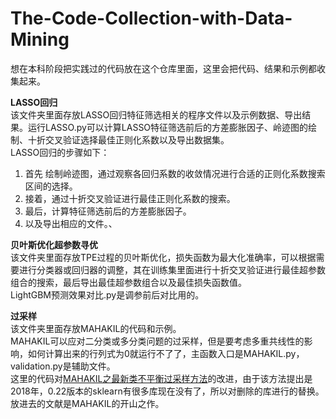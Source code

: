 # The-Code-Collection-with-Data-Mining
想在本科阶段把实践过的代码放在这个仓库里面，这里会把代码、结果和示例都收集起来。<br>

**LASSO回归**<br>
该文件夹里面存放LASSO回归特征筛选相关的程序文件以及示例数据、导出结果。运行LASSO.py可以计算LASSO特征筛选前后的方差膨胀因子、岭迹图的绘制、十折交叉验证选择最佳正则化系数以及导出数据集。<br>
LASSO回归的步骤如下：<br>
1. 首先 绘制岭迹图，通过观察各回归系数的收敛情况进行合适的正则化系数搜索区间的选择。
2. 接着，通过十折交叉验证进行最佳正则化系数的搜索。
3. 最后，计算特征筛选前后的方差膨胀因子。
4. 以及导出相应的文件。、
   
**贝叶斯优化超参数寻优**<br>
该文件夹里面存放TPE过程的贝叶斯优化，损失函数为最大化准确率，可以根据需要进行分类器或回归器的调整，其在训练集里面进行十折交叉验证进行最佳超参数组合的搜索，最后导出最佳超参数组合以及最佳损失函数值。<br>
LightGBM预测效果对比.py是调参前后对比用的。<br>

**过采样**<br>
该文件夹里面存放MAHAKIL的代码和示例。<br>
MAHAKIL可以应对二分类或多分类问题的过采样，但是要考虑多重共线性的影响，如何计算出来的行列式为0就运行不了了，主函数入口是MAHAKIL.py，validation.py是辅助文件。<br>
这里的代码对[MAHAKIL之最新类不平衡过采样方法](http://t.csdnimg.cn/IFdxs)的改进，由于该方法提出是2018年，0.22版本的sklearn有很多库现在没有了，所以对删除的库进行的替换。<br>
放进去的文献是MAHAKIL的开山之作。<br>
